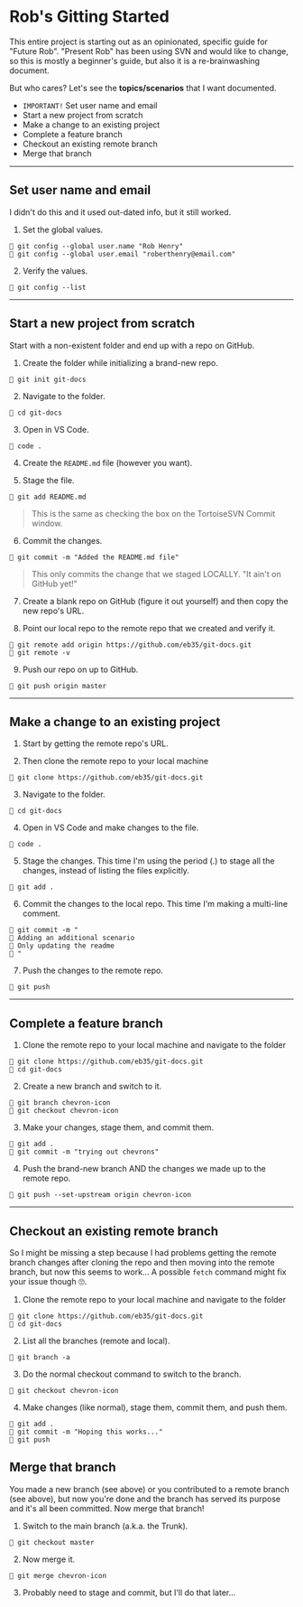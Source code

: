 # Rob's Gitting Started

This entire project is starting out as an opinionated, specific guide for "Future Rob". "Present Rob" has been using SVN and would like to change, so this is mostly a beginner's guide, but also it is a re-brainwashing document.

But who cares? Let's see the **topics/scenarios** that I want documented.

- `IMPORTANT!` Set user name and email
- Start a new project from scratch
- Make a change to an existing project
- Complete a feature branch
- Checkout an existing remote branch
- Merge that branch

---

## Set user name and email

I didn't do this and it used out-dated info, but it still worked.

1. Set the global values.
```
🔰 git config --global user.name "Rob Henry"
🔰 git config --global user.email "roberthenry@email.com"
```

2. Verify the values.
```
🔰 git config --list
```

---

## Start a new project from scratch

Start with a non-existent folder and end up with a repo on GitHub.

1. Create the folder while initializing a brand-new repo.
```
🔰 git init git-docs
```

2. Navigate to the folder.
```
🔰 cd git-docs
```

3. Open in VS Code.
```
🔰 code .
```

4. Create the `README.md` file (however you want).

5. Stage the file.
```
🔰 git add README.md
```
> This is the same as checking the box on the TortoiseSVN Commit window.

6. Commit the changes.
```
🔰 git commit -m "Added the README.md file"
```
> This only commits the change that we staged LOCALLY. "It ain't on GitHub yet!"

7. Create a blank repo on GitHub (figure it out yourself) and then copy the new repo's URL.

8. Point our local repo to the remote repo that we created and verify it.
```
🔰 git remote add origin https://github.com/eb35/git-docs.git
🔰 git remote -v
```

9. Push our repo on up to GitHub.
```
🔰 git push origin master
```

---

## Make a change to an existing project

1. Start by getting the remote repo's URL.

2. Then clone the remote repo to your local machine
```
🔰 git clone https://github.com/eb35/git-docs.git
```

3. Navigate to the folder.
```
🔰 cd git-docs
```

4. Open in VS Code and make changes to the file.
```
🔰 code .
```

5. Stage the changes. This time I'm using the period (.) to stage all the changes, instead of listing the files explicitly.
```
🔰 git add .
```

6. Commit the changes to the local repo. This time I'm making a multi-line comment.
```
🔰 git commit -m "
🔰 Adding an additional scenario
🔰 Only updating the readme
🔰 "
```

7. Push the changes to the remote repo.
```
🔰 git push
```

---

## Complete a feature branch

1. Clone the remote repo to your local machine and navigate to the folder
```
🔰 git clone https://github.com/eb35/git-docs.git
🔰 cd git-docs
```

2. Create a new branch and switch to it.
```
🔰 git branch chevron-icon
🔰 git checkout chevron-icon
```

3. Make your changes, stage them, and commit them.
```
🔰 git add .
🔰 git commit -m "trying out chevrons"
```

4. Push the brand-new branch AND the changes we made up to the remote repo.
```
🔰 git push --set-upstream origin chevron-icon
```

---

## Checkout an existing remote branch

So I might be missing a step because I had problems getting the remote branch changes after cloning the repo and then moving into the remote branch, but now this seems to work... A possible `fetch` command might fix your issue though 🙄.

1. Clone the remote repo to your local machine and navigate to the folder
```
🔰 git clone https://github.com/eb35/git-docs.git
🔰 cd git-docs
```

2. List all the branches (remote and local).
```
🔰 git branch -a
```

3. Do the normal checkout command to switch to the branch.
```
🔰 git checkout chevron-icon
```

4. Make changes (like normal), stage them, commit them, and push them.
```
🔰 git add .
🔰 git commit -m "Hoping this works..."
🔰 git push
```

## Merge that branch

You made a new branch (see above) or you contributed to a remote branch (see above), but now you're done and the branch has served its purpose and it's all been committed. Now merge that branch!

1. Switch to the main branch (a.k.a. the Trunk).
```
🔰 git checkout master
```

2. Now merge it.
```
🔰 git merge chevron-icon
```

3. Probably need to stage and commit, but I'll do that later...